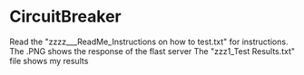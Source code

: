 # CircuitBreaker

Read the "zzzz___ReadMe_Instructions on how to test.txt" for instructions.
The .PNG shows the response of the flast server
The "zzz1_Test Results.txt" file shows my results
